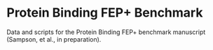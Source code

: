 # Protein Binding FEP+ Benchmark
Data and scripts for the Protein Binding FEP+ benchmark manuscript (Sampson, et al., in preparation).

